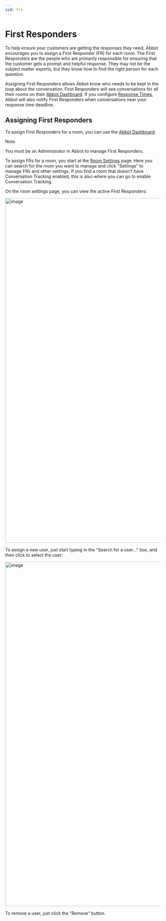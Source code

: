 ```yaml
---
uid: frs
---
```


# First Responders

To help ensure your customers are getting the responses they need, Abbot encourages you to assign a First Responder (FR) for each room.
The First Responders are the people who are primarily responsible for ensuring that the customer gets a prompt and helpful response.
They may not be the subject matter experts, but they know how to find the right person for each question.

Assigning First Responders allows Abbot know who needs to be kept in the loop about the conversation.
First Responders will see conversations for all their rooms on their [Abbot Dashboard](https://app.ab.bot).
If you configure [Response Times](xref:response-times), Abbot will also notify First Responders when conversations near your response time deadline.

## Assigning First Responders

To assign First Responders for a room, you can use the [Abbot Dashboard](https://app.ab.bot).

> [!NOTE]
> You must be an Administrator in Abbot to manage First Responders.

To assign FRs for a room, you start at the [Room Settings](https://app.ab.bot/settings/organization/rooms) page.
Here you can search for the room you want to manage and click "Settings" to manage FRs and other settings.
If you find a room that doesn't have Conversation Tracking enabled, this is also where you can go to enable Conversation Tracking.

On the room settings page, you can view the active First Responders:

<img width="1116" alt="image" src="https://user-images.githubusercontent.com/7574/176787606-d1bdcf53-a7f2-4323-9af5-ff3040c5d64a.png">

To assign a new user, just start typing in the "Search for a user..." box, and then click to select the user:

<img width="1115" alt="image" src="https://user-images.githubusercontent.com/7574/176787683-5b5415d9-8e3c-40ab-9cd1-fd6bcb0cde45.png">

To remove a user, just click the "Remove" button.